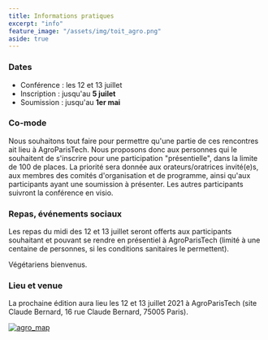 ```yaml
---
title: Informations pratiques
excerpt: "info"
feature_image: "/assets/img/toit_agro.png"
aside: true
---
```


### Dates

  * Conférence : les 12 et 13 juillet 
  * Inscription : jusqu'au **5 juilet**
  * Soumission : jusqu'au **1er mai**

### Co-mode

Nous souhaitons tout faire pour permettre qu'une partie de ces
rencontres ait lieu à AgroParisTech. Nous proposons donc aux personnes
qui le souhaitent de s'inscrire pour une participation "présentielle",
dans la limite de 100 de places. La priorité sera donnée aux
orateurs/oratrices invité(e)s, aux membres des comités d'organisation et
de programme, ainsi qu'aux participants ayant une soumission à
présenter. Les autres participants suivront la conférence en visio.

### Repas, événements sociaux

Les repas du midi des 12 et 13 juillet seront offerts aux participants
souhaitant et pouvant se rendre en présentiel à AgroParisTech (limité
à une centaine de personnes, si les conditions sanitaires le permettent).

Végétariens bienvenus.

### Lieu et venue

La prochaine édition aura lieu les 12 et 13 juillet 2021 à AgroParisTech (site Claude Bernard, 16 rue Claude Bernard, 75005 Paris).

[![agro_map](https://user-images.githubusercontent.com/2323508/110508499-566f0980-8101-11eb-89be-35fe52bb951a.png)](https://goo.gl/maps/DbaRMt65ZH6pXQg89)
